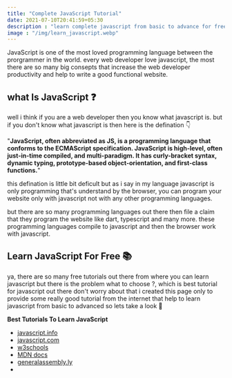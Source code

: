 ```yaml
---
title: "Complete JavaScript Tutorial"
date: 2021-07-10T20:41:59+05:30
description : "learn complete javascript from basic to advance for free"
image : "/img/learn_javascript.webp"
---
```


JavaScript is one of the most loved programming language between the prorgrammer in the world. every web developer love javascript, the most there are so many big consepts that increase the web developer productivity and help to write a good functional website.

## what Is JavaScript ❓

well i think if you are a web developer then you know what javascript is. but if you don't know what javascript is then here is the defination 👇

"**JavaScript, often abbreviated as JS, is a programming language that conforms to the ECMAScript specification. JavaScript is high-level, often just-in-time compiled, and multi-paradigm. It has curly-bracket syntax, dynamic typing, prototype-based object-orientation, and first-class functions.**"

this defination is little bit deficult but as i say in my language javascript is only programming that's understand by the browser, you can program your website only with javascript not with any other programming languages. 

but there are so many programming languages out there then file a claim that they program the website like dart, typescript and many more. these programming languages compile to javascript and then the browser work with javascript.

## Learn JavaScript For Free 📚

ya, there are so many free tutorials out there from where you can learn javascript but there is the problem what to choose ?, which is best tutorial for javascript out there don't worry about that i created this page only to provide some really good tutorial from the internet that help to learn javascript from basic to advanced so lets take a look 👀

**Best Tutorials To Learn JavaScript**

* [javascript.info](https://javascript.info)
* [javascript.com](https://javascript.com)
* [w3schools](https://www.w3schools.com/js/default.asp)
* [MDN docs](https://developer.mozilla.org/en-US/docs/Web/JavaScript)
* [generalassembly.ly](https://dash.generalassemb.ly/)
* 
